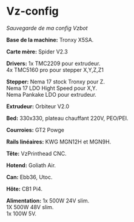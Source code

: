 # Vz-config
*Sauvegarde de ma config Vzbot*

**Base de la machine:** Tronxy X5SA.

**Carte mère:** Spider V2.3

**Drivers:** 1x TMC2209 pour extrudeur.<br>
             4x TMC5160 pro pour stepper X,Y,Z,Z1
             

**Stepper:** Nema 17 stock Tronxy pour Z.<br>
             Nema 17 LDO Hight Speed pour X,Y.<br>
             Nema Pankake LDO pour extrudeur.

**Extrudeur:** Orbiteur V2.0

**Bed:** 330x330, plateau chauffant 220V, PEO/PEI.

**Courroies:** GT2 Powge

**Rails linéaires:** KWG MGN12H et MGN9H.

**Tête:** VzPrinthead CNC.

**Hotend:** Goliath Air.

**Can:** Ebb36, Utoc.

**Hôte:** CB1 Pi4.

**Alimentation:** 1x 500W 24V slim.<br>
                  1X 500W 48V slim.<br>
                  1x 100W 5V.
                  
